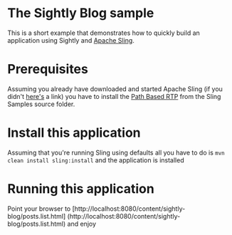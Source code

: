 The Sightly Blog sample
======

This is a short example that demonstrates how to quickly build an application using Sightly and [Apache Sling](http://sling.apache.org).

# Prerequisites
Assuming you already have downloaded and started Apache Sling (if you didn't [here's](https://sling.apache.org/downloads.cgi) a link) you have to install the [Path Based RTP](https://github.com/apache/sling/tree/trunk/samples/path-based-rtp) from the Sling Samples source folder.

# Install this application
Assuming that you're running Sling using defaults all you have to do is 
`mvn clean install sling:install` and the application is installed

# Running this application
Point your browser to [http://localhost:8080/content/sightly-blog/posts.list.html]
(http://localhost:8080/content/sightly-blog/posts.list.html) and enjoy

